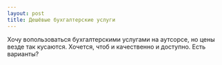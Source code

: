 ```yaml
---
layout: post 
title: Дешёвые бухгалтерские услуги 
--- 
```

Хочу вопользоваться бухгалтерскими услугами на аутсорсе, но цены везде так кусаются. Хочется, чтоб и качественно и доступно. Есть варианты?
